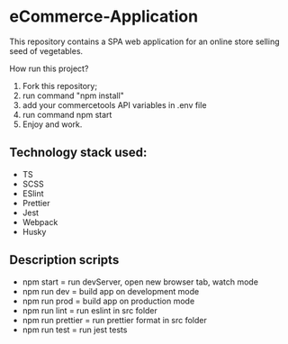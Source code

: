 # eCommerce-Application
 
This repository contains a SPA web application for an online store selling seed of vegetables.

How run this project? 
1. Fork this repository;
2. run command "npm install"
3. add your commercetools API variables in .env file
4. run command npm start
5. Enjoy and work.

## Technology stack used:

- TS
- SCSS
- ESlint
- Prettier
- Jest
- Webpack
- Husky

## Description scripts

  - npm start = run devServer, open new browser tab, watch mode
  - npm run dev = build app on development mode
  - npm run prod = build app on production mode
  - npm run lint = run eslint in src folder
  - npm run prettier = run prettier format in src folder
  - npm run test = run jest tests
